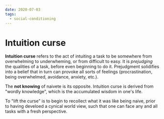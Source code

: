 ```yaml
---
date: 2020-07-03
tags:
  - social-conditioning
---
```


#  Intuition curse

**Intuition curse** refers to the act of intuiting a task to be somewhere from overwhelming to underwheming, or from difficult to easy. It is *prejudging* the qualities of a task, before even beginning to do it. Prejudgment solidifies into a belief that in turn can provoke all sorts of feelings (procrastination, being overwhelmed, avoidance, anxiety, etc.).

The **not knowing** of naivete is its opposite. Intuition curse is derived from "wordly knowledge", which is the accumulated wisdom in one's life. 

To "lift the curse" is to begin to recollect what it was like being naive, prior to having develoed a cynical world view, such that one can face any and all tasks with a fresh perspective.